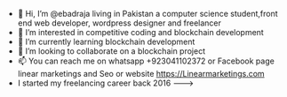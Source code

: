 - 👋 Hi, I’m @ebadraja living in Pakistan a computer science student,front end web developer, wordpress designer and freelancer
- 👀 I’m interested in competitive coding and blockchain development
- 🌱 I’m currently learning blockchain development 
- 💞️ I’m looking to collaborate on a blockchain project
- 📫 You can reach me on whatsapp +923041102372 or Facebook page linear marketings and Seo or website https://Linearmarketings.com
- I started my freelancing career back 2016
--->
